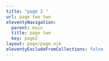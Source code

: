 ```yaml
---
title: "page 2 "
url: page two two
eleventyNavigation:
  parent: main
  title: page two
  key: page2
layout: page/page.njk
eleventyExcludeFromCollections: false
---
```

